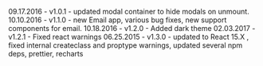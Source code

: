 
09.17.2016 - v1.0.1 - updated modal container to hide modals on unmount.
10.10.2016 - v1.1.0 - new Email app, various bug fixes, new support components for email.
10.18.2016 - v1.2.0 - Added dark theme
02.03.2017 - v1.2.1 - Fixed react warnings
06.25.2015 - v1.3.0 - updated to React 15.X , fixed internal createclass and proptype warnings, updated several npm deps, prettier, recharts